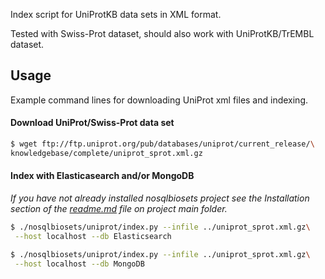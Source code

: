 
Index script for UniProtKB data sets in XML format.

Tested with Swiss-Prot dataset, should also work with UniProtKB/TrEMBL dataset.
                                      
## Usage
Example command lines for downloading UniProt xml files and indexing.



#### Download UniProt/Swiss-Prot data set

```bash
$ wget ftp://ftp.uniprot.org/pub/databases/uniprot/current_release/\
knowledgebase/complete/uniprot_sprot.xml.gz
```

#### Index with Elasticasearch and/or MongoDB
_If you have not already installed nosqlbiosets project see the Installation
section of the [readme.md](../../readme.md) file on project main folder._

```bash
$ ./nosqlbiosets/uniprot/index.py --infile ../uniprot_sprot.xml.gz\
 --host localhost --db Elasticsearch

$ ./nosqlbiosets/uniprot/index.py --infile ../uniprot_sprot.xml.gz\
 --host localhost --db MongoDB 
```
